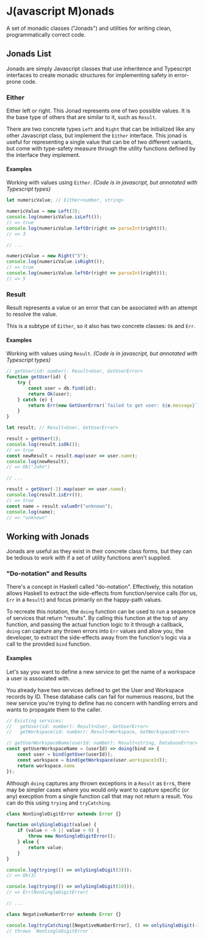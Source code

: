 # J(avascript M)onads

A set of monadic classes ("Jonads") and utilities for writing clean, programmatically correct code.

## Jonads List

Jonads are simply Javascript classes that use inheritence and Typescript interfaces to create monadic structures for
implementing safety in error-prone code.

### Either

Either left or right. This Jonad represents one of two possible values. It is the base type of others that are similar
to it, such as `Result`.

There are two concrete types `Left` and `Right` that can be initialized like any other Javascript class, but implement
the `Either` interface. This jonad is useful for representing a single value that can be of two different variants, but
come with type-safety measure through the utility functions defined by the interface they implement.

#### Examples

Working with values using `Either`.
_(Code is in javascript, but annotated with Typescript types)_

```javascript
let numericValue; // Either<number, string>

numericValue = new Left(3);
console.log(numericValue.isLeft());
// => true
console.log(numericValue.leftOr(right => parseInt(right)));
// => 3

// ...

numericValue = new Right("5");
console.log(numericValue.isRight());
// => true
console.log(numericValue.leftOr(right => parseInt(right)));
// => 5
```

### Result

Result represents a value or an error that can be associated with an attempt to resolve the value.

This is a subtype of `Either`, so it also has two concrete classes: `Ok` and `Err`.

#### Examples

Working with values using `Result`.
_(Code is in javascript, but annotated with Typescript types)_

```javascript
// getUser(id: number): Result<User, GetUserError>
function getUser(id) {
    try {
        const user = db.find(id);
        return Ok(user);
    } catch (e) {
        return Err(new GetUserError(`failed to get user: ${e.message}`))
    }
}

let result; // Result<User, GetUserError>

result = getUser(1);
console.log(result.isOk());
// => true
const newResult = result.map(user => user.name);
console.log(newResult);
// => Ok("John")

// ...

result = getUser(-1).map(user => user.name);
console.log(result.isErr());
// => true
const name = result.valueOr("unknown");
console.log(name);
// => "unknown"
```

## Working with Jonads

Jonads are useful as they exist in their concrete class forms, but they can be tedious to work with if a set of utility
functions aren't supplied.

### "Do-notation" and Results

There's a concept in Haskell called "do-notation". Effectively, this notation allows Haskell to extract the side-effects
from function/service calls (for us, `Err` in a `Result`) and focus primarily on the happy-path values.

To recreate this notation, the `doing` function can be used to run a sequence of services that return "results".
By calling this function at the top of any function, and passing the actual function logic to it through a callback, `doing`
can capture any thrown errors into `Err` values and allow you, the developer, to extract the side-effects away from the function's
logic via a call to the provided `bind` function.

#### Examples

Let's say you want to define a new service to get the name of a workspace a user is associated with.

You already have two services defined to get the User and Workspace records by ID. These database calls can fail for
numerous reasons, but the new service you're trying to define has no concern with handling errors and wants to
propagate them to the caller.

```javascript
// Existing services:
//   getUser(id: number): Result<User, GetUserError>
//   getWorkspace(id: number): Result<Workspace, GetWorkspaceError>

// getUserWorkspaceName(userId: number): Result<string, DatabaseError>
const getUserWorkspaceName = (userId) => doing(bind => {
    const user = bind(getUser(userId));
    const workspace = bind(getWorkspace(user.workspaceId));
    return workspace.name
});
```

Although `doing` captures any thrown exceptions in a `Result` as `Err`s, there may be simpler cases where you would only
want to capture specific (or any) execption from a single function call that may not return a result. You can do this
using `trying` and `tryCatching`.

```javascript
class NonSingleDigitError extends Error {}

function onlySingleDigit(value) {
    if (value < -9 || value > 9) {
        throw new NonSingleDigitError();
    } else {
        return value;
    }
}

console.log(trying(() => onlySingleDigit(3)));
// => Ok(3)

console.log(trying(() => onlySingleDigit(10)));
// => Err(NonSingleDigitError)

// ...

class NegativeNumberError extends Error {}

console.log(tryCatching([NegativeNumberError], () => onlySingleDigit(-10)));
// throws `NonSingleDigitError`.
```
